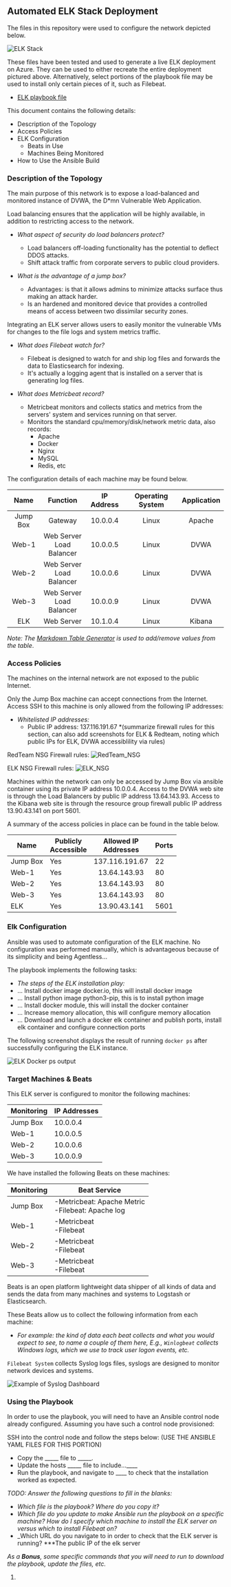 ## Automated ELK Stack Deployment

The files in this repository were used to configure the network depicted below.

![ELK Stack](https://github.com/goosee007/CyberSecurity-XpreTech/blob/main/Images/Proj_Wk13_CloudELK.PNG "ELK Stack")


These files have been tested and used to generate a live ELK deployment on Azure. They can be used to either recreate the entire deployment pictured above. Alternatively, select portions of the playbook file may be used to install only certain pieces of it, such as Filebeat.

  - [ELK playbook file](https://media.githubusercontent.com/media/goosee007/CyberSecurity-XpreTech/main/Ansible/ELK/install-elk.yml?token=ADA4W4QGTPKMGLL42DEBGS2762DPG)

This document contains the following details:
- Description of the Topology
- Access Policies
- ELK Configuration
  - Beats in Use
  - Machines Being Monitored
- How to Use the Ansible Build


### Description of the Topology

The main purpose of this network is to expose a load-balanced and monitored instance of DVWA, the D*mn Vulnerable Web Application.

Load balancing ensures that the application will be highly available, in addition to restricting access to the network.

- _What aspect of security do load balancers protect?_
	- Load balancers off-loading functionality has the potential to deflect DDOS attacks. 
	- Shift attack traffic from corporate servers to public cloud providers.

- _What is the advantage of a jump box?_
    - Advantages: is that it allows admins to minimize attacks surface thus making an attack harder. 
	- Is an hardened and monitored device that provides a controlled means of access between two dissimilar security zones.
		
Integrating an ELK server allows users to easily monitor the vulnerable VMs for changes to the file logs and system metrics traffic.

- *What does Filebeat watch for?*
    - Filebeat is designed to watch for and ship log files and forwards the data to Elasticsearch for indexing.
	- It's actually a logging agent that is installed on a server that is generating log files. 

- *What does Metricbeat record?*
	- Metricbeat monitors and collects statics and metrics from the servers' system and services running on that server. 
	- Monitors the standard cpu/memory/disk/network metric data, also records:
		- Apache
		- Docker
		- Nginx
		- MySQL
		- Redis, etc

The configuration details of each machine may be found below.


|   Name   |           Function          | IP Address | Operating System | Application |
|:--------:|:---------------------------:|:----------:|:----------------:|:-----------:|
| Jump Box |           Gateway           |  10.0.0.4  |       Linux      |    Apache   |
| Web-1    | Web Server<br>Load Balancer |  10.0.0.5  |       Linux      |     DVWA    |
| Web-2    | Web Server<br>Load Balancer |  10.0.0.6  |       Linux      |     DVWA    |
| Web-3    | Web Server<br>Load Balancer |  10.0.0.9  |       Linux      |     DVWA    |
| ELK      |         Web Server          |  10.1.0.4  |       Linux      |    Kibana   |

_Note: The [Markdown Table Generator](http://www.tablesgenerator.com/markdown_tables) is used to add/remove values from the table_.


### Access Policies

The machines on the internal network are not exposed to the public Internet. 

Only the Jump Box machine can accept connections from the Internet. Access SSH to this machine is only allowed from the following IP addresses:
- _Whitelisted IP addresses:_   
	- Public IP address: 	137.116.191.67 
*(summarize firewall rules for this section, can also add screenshots for ELK & Redteam, noting which public IPs for ELK, DVWA accessiblility via rules)

RedTeam NSG Firewall rules:
![RedTeam_NSG](https://github.com/goosee007/CyberSecurity-XpreTech/blob/main/Images/RedTeam_NSG_Rules.PNG "Redteam NSG")

ELK NSG Firewall rules: 
![ELK_NSG](https://github.com/goosee007/CyberSecurity-XpreTech/blob/main/Images/ELK_NSG%20Rules.PNG "ELK NSG")



Machines within the network can only be accessed by Jump Box via ansible container using its private IP address 10.0.0.4. 
Access to the DVWA web site is through the Load Balancers by public IP address 13.64.143.93.
Access to the Kibana web site is through the resource group firewall public IP address 13.90.43.141 on port 5601. 

A summary of the access policies in place can be found in the table below.

| Name     | Publicly <br>Accessible | Allowed IP<br>Addresses | Ports |
|----------|-------------------------|:-----------------------:|-------|
| Jump Box |           Yes           |      137.116.191.67     |   22  |
| Web-1    |           Yes           |       13.64.143.93      |   80  |
| Web-2    |           Yes           |       13.64.143.93      |   80  |
| Web-3    |           Yes           |       13.64.143.93      |   80  |
| ELK      |           Yes           |       13.90.43.141      |  5601 |


### Elk Configuration

Ansible was used to automate configuration of the ELK machine. No configuration was performed manually, which is advantageous because
of its simplicity and being Agentless...

The playbook implements the following tasks:  
- _The steps of the ELK installation play:_
- ... Install docker image docker.io, this will install docker image
- ... Install python image python3-pip, this is to install python image 
- ... Install docker module, this will install the docker container
- ... Increase memory allocation, this will configure memory allocation
- ... Download and launch a docker elk container and publish ports, install elk container and configure connection ports

The following screenshot displays the result of running `docker ps` after successfully configuring the ELK instance.

![ELK Docker ps output](https://github.com/goosee007/CyberSecurity-XpreTech/blob/main/Images/ELK_Output.png)


### Target Machines & Beats
This ELK server is configured to monitor the following machines:

| Monitoring | IP Addresses |
|------------|--------------|
| Jump Box   | 10.0.0.4     |
| Web-1      | 10.0.0.5     |
| Web-2      | 10.0.0.6     |
| Web-3      | 10.0.0.9     |


We have installed the following Beats on these machines:

| Monitoring | Beat Service                                        |
|------------|-----------------------------------------------------|
| Jump Box   | -Metricbeat: Apache Metric<br>-Filebeat: Apache log |
| Web-1      | -Metricbeat<br>-Filebeat                            |
| Web-2      | -Metricbeat<br>-Filebeat                            |
| Web-3      | -Metricbeat<br>-Filebeat                            |


Beats is an open platform lightweight data shipper of all kinds of data and sends the data from many machines and systems to Logstash or Elasticsearch. 

These Beats allow us to collect the following information from each machine:  
- _For example: the kind of data each beat collects and what you would expect to see, to name a couple of them here,
E.g.,
`Winlogbeat` collects Windows logs, which we use to track user logon events, etc._

`Filebeat System` collects Syslog logs files, syslogs are designed to monitor network devices and systems.

![Example of Syslog Dashboard](https://github.com/goosee007/CyberSecurity-XpreTech/blob/main/Images/Filebeat_System%20Syslog%20dashboard%20ECS.png "Syslog Dashboard")


### Using the Playbook
In order to use the playbook, you will need to have an Ansible control node already configured. Assuming you have such a control node provisioned: 

SSH into the control node and follow the steps below:   (USE THE ANSIBLE YAML FILES FOR THIS PORTION)
- Copy the _____ file to _____.
- Update the hosts _____ file to include...____
- Run the playbook, and navigate to ____ to check that the installation worked as expected.

_TODO: Answer the following questions to fill in the blanks:_
- _Which file is the playbook? Where do you copy it?_
- _Which file do you update to make Ansible run the playbook on a specific machine? How do I specify which machine to install the ELK server on versus which to install Filebeat on?_
- _Which URL do you navigate to in order to check that the ELK server is running? ***The public IP of the elk server

_As a **Bonus**, some specific commands that you will need to run to download the playbook, update the files, etc._
1. ` `
